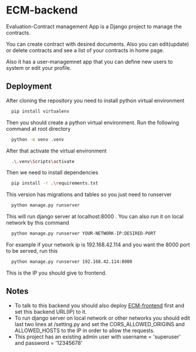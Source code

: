 
# ECM-backend

Evaluation-Contract management App is a Django project to manage the contracts. 

You can create contract with desired documents. Also you can edit(update) or delete contracts and see a list of your contracts in home page.

Also it has a user-managemnet app that you can define new users to system or edit your profile.


## Deployment

After cloning the repository you need to install python virtual environment

```bash 
  pip install virtualenv
```

Then you should create a python virtual environment. Run the following command at root directory

```bash 
  python -m venv .venv
```
After that activate the virtual environment

```bash 
  .\.venv\Scripts\activate 
```

Then we need to install dependencies

```bash 
  pip install -r .\requirements.txt
```
This version has migrations and tables so you just need to runserver

```bash 
  python manage.py runserver
```
This will run django server at localhost:8000 . You can also run it on local network by this command 

```bash 
  python manage.py runserver YOUR-NETWORK-IP:DESIRED-PORT
```
For example if your network ip is 192.168.42.114 and you want the 8000 port to be served, run this

```bash 
  python manage.py runserver 192.168.42.114:8000
```
This is the IP you should give to frontend.

## Notes
- To talk to this backend you should also deploy [ECM-frontend](https://github.com/MohammadRezaAsgari/ECM-frontend) first and set this backend URL(IP) to it.
- To run django server on local network or other networks you should edit last two lines at /setting.py and set the CORS_ALLOWED_ORIGINS and ALLOWED_HOSTS to the IP in order to allow the requests.
- This project has an existing admin user with username = 'superuser' and password = '12345678' 

